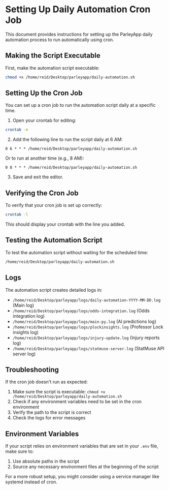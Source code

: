 # Setting Up Daily Automation Cron Job

This document provides instructions for setting up the ParleyApp daily automation process to run automatically using cron.

## Making the Script Executable

First, make the automation script executable:

```bash
chmod +x /home/reid/Desktop/parleyapp/daily-automation.sh
```

## Setting Up the Cron Job

You can set up a cron job to run the automation script daily at a specific time.

1. Open your crontab for editing:

```bash
crontab -e
```

2. Add the following line to run the script daily at 6 AM:

```
0 6 * * * /home/reid/Desktop/parleyapp/daily-automation.sh
```

Or to run at another time (e.g., 8 AM):

```
0 8 * * * /home/reid/Desktop/parleyapp/daily-automation.sh
```

3. Save and exit the editor.

## Verifying the Cron Job

To verify that your cron job is set up correctly:

```bash
crontab -l
```

This should display your crontab with the line you added.

## Testing the Automation Script

To test the automation script without waiting for the scheduled time:

```bash
/home/reid/Desktop/parleyapp/daily-automation.sh
```

## Logs

The automation script creates detailed logs in:
- `/home/reid/Desktop/parleyapp/logs/daily-automation-YYYY-MM-DD.log` (Main log)
- `/home/reid/Desktop/parleyapp/logs/odds-integration.log` (Odds integration log)
- `/home/reid/Desktop/parleyapp/logs/main-py.log` (AI predictions log)
- `/home/reid/Desktop/parleyapp/logs/plockinsights.log` (Professor Lock insights log)
- `/home/reid/Desktop/parleyapp/logs/injury-update.log` (Injury reports log)
- `/home/reid/Desktop/parleyapp/logs/statmuse-server.log` (StatMuse API server log)

## Troubleshooting

If the cron job doesn't run as expected:

1. Make sure the script is executable: `chmod +x /home/reid/Desktop/parleyapp/daily-automation.sh`
2. Check if any environment variables need to be set in the cron environment
3. Verify the path to the script is correct
4. Check the logs for error messages

## Environment Variables

If your script relies on environment variables that are set in your `.env` file, make sure to:

1. Use absolute paths in the script
2. Source any necessary environment files at the beginning of the script

For a more robust setup, you might consider using a service manager like systemd instead of cron.
